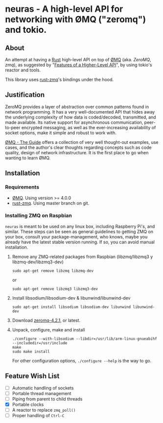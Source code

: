 neuras - A high-level API for networking with ØMQ ("zeromq") and tokio.
=======================================================================

## About

An attempt at having a [Rust](http://rust-lang.org) high-level API on top of [ØMQ](http://zeromq.org) (aka. _ZeroMQ_, _zmq_),
as suggested by
"[Features of a Higher-Level API](http://zguide.zeromq.org/page:all#toc74)",
by using tokio's reactor and tools.

This library uses [rust-zmq](https://github.com/erickt/rust-zmq)'s bindings under the hood.

## Justification

ZeroMQ provides a layer of abstraction over common patterns found in network programming. It has a very well-documented API that hides away the underlying complexity of how data is coded/decoded, transmitted, and made available. Its native support for asynchronous communication, peer-to-peer encrypted messaging, as well as the ever-increasing availability of socket options, make it simple and robust to work with.

[ØMQ - The Guide](http://zguide.zeromq.org/page:all) offers a collection of very well thought-out examples, use cases, and the author's clear thoughts regarding concepts such as code quality, design of network infrastructure. It is the first place to go when wanting to learn ØMQ.

## Installation

### Requirements

- [ØMQ](http://zeromq.org). Using version >= 4.0.0
- [rust-zmq](https://github.com/erickt/rust-zmq). Using master branch on git.


### Installing ZMQ on Raspbian

`neuras` is meant to be used on any linux box, including Raspberry Pi's, and similar. These steps can be seen as general guidelines to getting ZMQ on your box, consult your package-management, who knows, maybe you already have the latest stable version running. If so, you can avoid manual installation.

1.  Remove any ZMQ-related packages from Raspbian (libzmq/libzmq3 y libzmq-dev/libzmq3-dev)
    ```
    sudo apt-get remove libzmq libzmq-dev
    ```
    or
    ```
    sudo apt-get remove libzmq3 libzmq3-dev
    ```
2.  Install libsodium/libsodium-dev & libunwind/libunwind-dev

    `sudo apt-get install libsodium libsodium-dev libunwind libunwind-dev`

3.  Download [zeromq-4.2.1](https://github.com/zeromq/libzmq/releases/download/v4.2.1/zeromq-4.2.1.tar.gz), or latest.
4.  Unpack, configure, make and install

    ```
    ./configure --with-libsodium --libdir=/usr/lib/arm-linux-gnueabihf --includedir=/usr/include
    make
    sudo make install
    ```

    For other configuration options, `./configure --help` is the way to go.


## Feature Wish List

- [ ] Automatic handling of sockets
- [ ] Portable thread management
- [ ] Piping from parent to child threads
- [X] Portable clocks
- [ ] A reactor to replace `zmq_poll()`
- [ ] Proper handling of `Ctrl-C`
